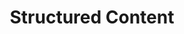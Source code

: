 ---
# This topic lives at
# https://digital.gov/topics/structured-content

# Topic Title
title: "Structured Content"

# description — keep it short and clear
# summary: ""

# Weight
weight: 1

# For more information on managing topics,
# see https://github.com/GSA/digitalgov.gov/wiki/topics
---